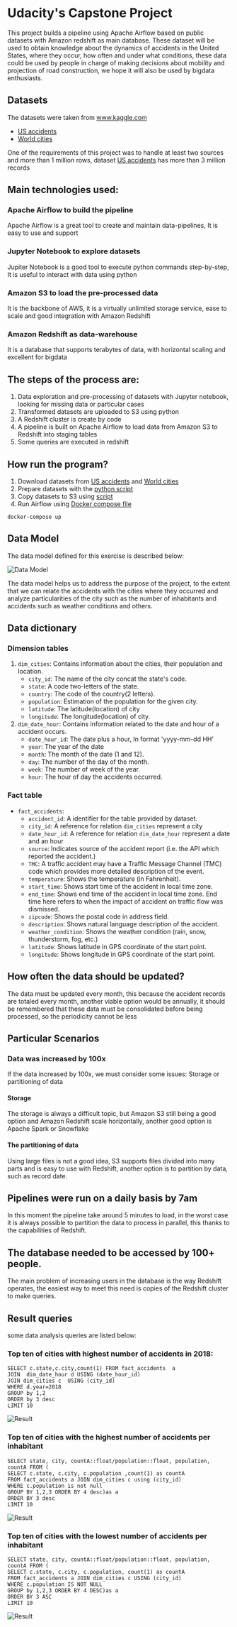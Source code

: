 # Udacity's Capstone Project

This project builds a pipeline using Apache Airflow based on public datasets with Amazon redshift as main database.
These dataset will be used to obtain knowledge about the dynamics of accidents in the United States, where they occur, how often and under what conditions, these data could be used by people in charge of making decisions about mobility and projection of road construction, we hope it will also be used by bigdata enthusiasts.

## Datasets
The datasets were taken from www.kaggle.com

- [US accidents](https://smoosavi.org/datasets/us_accidents)  
- [World cities](https://www.kaggle.com/okfn/world-cities)

One of the requirements of this project was to handle at least two sources and more than 1 million rows,
 dataset [US accidents](https://smoosavi.org/datasets/us_accidents) has more than 3 million records

## Main technologies used:

### Apache Airflow to build the pipeline
Apache Airflow is a great tool to create and maintain data-pipelines, It is easy to use and support

### Jupyter Notebook to explore datasets
Jupiter Notebook is a good tool to execute python commands step-by-step, It is useful to interact with data using python

### Amazon S3 to load the pre-processed data
It is the backbone of AWS, it is a virtually unlimited storage service, ease to scale and good integration with Amazon Redshift

### Amazon Redshift as data-warehouse
It is a database that supports terabytes of data, with horizontal scaling and excellent for bigdata

## The steps of the process are:

1. Data exploration and pre-processing of  datasets with Jupyter notebook, looking for missing data or particular cases
2. Transformed datasets are uploaded to S3 using python
3. A Redshift cluster is create by code
4. A pipeline is built on Apache Airflow to load data from Amazon S3 to Redshift into staging tables
5. Some queries are executed in redshift

## How run the program?

1. Download datasets from [US accidents](https://smoosavi.org/datasets/us_accidents) and [World cities](https://www.kaggle.com/okfn/world-cities)
2. Prepare datasets with the [python script](https://github.com/mrdavidhidalgo/udacity-data-engineering-capstone/blob/master/1%20Explore%20and%20Assess%20the%20Data/prepared_datasets.py)
3. Copy datasets to S3 using [script](https://github.com/mrdavidhidalgo/udacity-data-engineering-capstone/blob/master/2%20Define%20the%20Data%20Model/load_s3.py)
4. Run Airflow using [Docker compose file](https://github.com/mrdavidhidalgo/udacity-data-engineering-capstone/blob/master/3%20Run%20ETL%20to%20Model%20the%20Data/docker-compose.yml)
```
docker-compose up
```

## Data Model

The data model defined for this exercise is described below:

![Data Model](images/table_relations.png)

The data model helps us to address the purpose of the project, to the extent that we can relate the accidents with the cities where they occurred and analyze particularities of the city such as the number of inhabitants and accidents such as weather conditions and others.

## Data dictionary

### Dimension tables

1. `dim_cities`: Contains information about the cities, their population and location.
   * `city_id`: The name of the city concat the state's code.
   * `state`: A code two-letters of the state.
   * `country`: The code of the country(2 letters).
   * `population`: Estimation of the population for the given city.
   * `latitude`: The latitude(location) of city
   * `longitude`: The longitude(location) of city.
2. `dim_date_hour`: Contains information related to the date and hour  of a accident occurs.
   * `date_hour_id`: The date plus a hour, In format 'yyyy-mm-dd HH'
   * `year`: The year of the date
   * `month`: The month of the date (1 and 12).
   * `day`: The number of the day of the month.
   * `week`: The number of week of the year.
   * `hour`: The hour of day the accidents occurred.

### Fact table

* `fact_accidents`:
  * `accident_id`: A identifier for the table provided by dataset.
  * `city_id`: A reference for relation `dim_cities` represent a city
  * `date_hour_id`:  A reference for relation `dim_date_hour` represent a date and an hour
  * `source`: Indicates source of the accident report (i.e. the API which reported the accident.)
  * `TMC`: A traffic accident may have a Traffic Message Channel (TMC) code which provides more detailed description of the event.
  * `temperature`: Shows the temperature (in Fahrenheit).
  * `start_time`: Shows start time of the accident in local time zone.
  * `end_time`: Shows end time of the accident in local time zone. End time here refers to when the impact of accident on traffic flow was dismissed.
  * `zipcode`: Shows the postal code in address field.
  * `description`: Shows natural language description of the accident.
  * `weather_condition`: Shows the weather condition (rain, snow, thunderstorm, fog, etc.)
  * `latitude`: Shows latitude in GPS coordinate of the start point.
  * `longitude`: Shows longitude in GPS coordinate of the start point.


## How often the data should be updated?
The data must be updated every month, this because the accident records are totaled every month, another viable option would be annually, it should be remembered that these data must be consolidated before being processed, so the periodicity cannot be less

## Particular Scenarios

### Data was increased by 100x

If the data increased by 100x, we must consider some issues: Storage or partitioning of data

#### Storage
The storage is always a difficult topic, but Amazon S3 still being a good option and Amazon Redshift scale horizontally, another good option is Apache Spark or Snowflake

#### The partitioning of data
Using large files is not a good idea, S3 supports files divided into many parts and is easy to use with Redshift, another option is to partition by data, such as record date.

## Pipelines were run on a daily basis by 7am
In this moment the pipeline take around 5 minutes to load, in the worst case it is always possible to partition the data to process in parallel, this thanks to the capabilities of Redshift.

## The database needed to be accessed by 100+ people.

The main problem of increasing users in the database is the way Redshift operates, the easiest way to meet this need is copies of the Redshift cluster to make queries.


## Result queries

some data analysis queries are listed below:

### Top ten of cities with highest number of accidents in 2018:

```
SELECT c.state,c.city,count(1) FROM fact_accidents  a
JOIN  dim_date_hour d USING (date_hour_id)
JOIN dim_cities c  USING (city_id)
WHERE d.year=2018
GROUP by 1,2
ORDER by 3 desc
LIMIT 10
```
![Result](images/query_result_1.png)  

### Top ten of cities with the highest number of accidents per inhabitant

```
SELECT state, city, countA::float/population::float, population, countA FROM (
SELECT c.state, c.city, c.population ,count(1) as countA
FROM fact_accidents a JOIN dim_cities c using (city_id)
WHERE c.population is not null
GROUP BY 1,2,3 ORDER BY 4 desc)as a
ORDER BY 3 desc
LIMIT 10
```
![Result](images/query_result_2.png)


### Top ten of cities with the lowest number of accidents per inhabitant
```
SELECT state, city, countA::float/population::float, population, countA FROM (
SELECT c.state, c.city, c.population, count(1) as countA
FROM fact_accidents a JOIN dim_cities c USING (city_id)
WHERE c.population IS NOT NULL
GROUP by 1,2,3 ORDER BY 4 DESC)as a
ORDER BY 3 ASC
LIMIT 10  
```
![Result](images/query_result_3.png)
